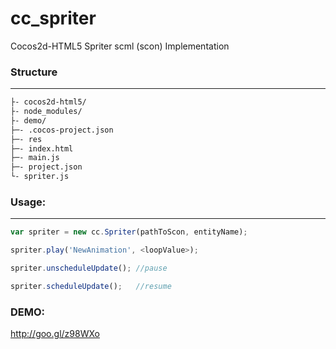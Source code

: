 # cc_spriter
Cocos2d-HTML5 Spriter scml (scon) Implementation 

### Structure
----------

```sh
├- cocos2d-html5/
├- node_modules/
├- demo/
├─- .cocos-project.json
├─- res
├─- index.html
├─- main.js
├─- project.json
└- spriter.js
```

### Usage:
----------

```js
var spriter = new cc.Spriter(pathToScon, entityName);

spriter.play('NewAnimation', <loopValue>);

spriter.unscheduleUpdate(); //pause

spriter.scheduleUpdate();   //resume
```

### DEMO:
http://goo.gl/z98WXo